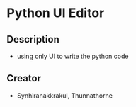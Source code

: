 # Python UI Editor 
## Description
- using only UI to write the python code

## Creator
- Synhiranakkrakul, Thunnathorne
